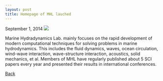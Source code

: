 ```yaml
---
layout: post
title: Homepage of MHL lauched
---
```

September 1, 2014
<img src="https://raw.githubusercontent.com/FiniteTsai/FiniteTsai.github.io/master/images/posts/unnamed.jpg">

Marine Hydradynamics Lab. mainly focuses on the rapid development of modern computational techniques for solving problems in marine hydrodynamics. This includes the fluid dynamics, waves, ocean circulation, wind-wave interaction, wave-structure interaction, acoustics, solid mechanics, et al. Members of MHL have regularly published about 5 SCI papers every year and presented their results in international conferences.


[Back](https://finitetsai.github.io/)
